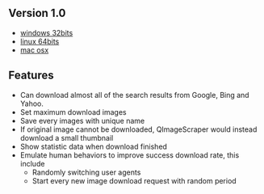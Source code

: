 Version 1.0
------------

- [windows 32bits]()
- [linux 64bits]()
- [mac osx]()

Features
------------

- Can download almost all of the search results from Google, Bing and Yahoo. 
- Set maximum download images
- Save every images with unique name
- If original image cannot be downloaded, QImageScraper would instead download a small thumbnail
- Show statistic data when download finished
- Emulate human behaviors to improve success download rate, this include
  * Randomly switching user agents
  * Start every new image download request with random period  
